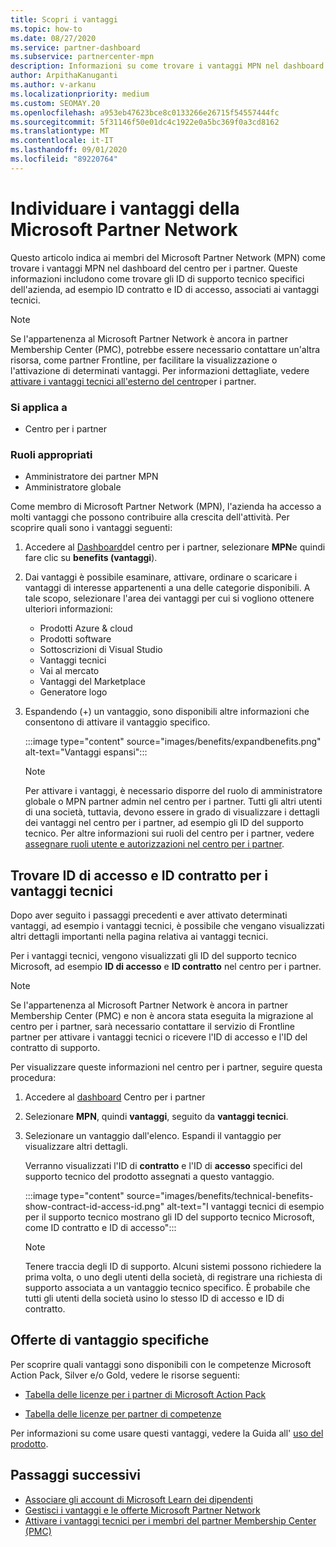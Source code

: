 ```yaml
---
title: Scopri i vantaggi
ms.topic: how-to
ms.date: 08/27/2020
ms.service: partner-dashboard
ms.subservice: partnercenter-mpn
description: Informazioni su come trovare i vantaggi MPN nel dashboard del centro per i partner.
author: ArpithaKanuganti
ms.author: v-arkanu
ms.localizationpriority: medium
ms.custom: SEOMAY.20
ms.openlocfilehash: a953eb47623bce8c0133266e26715f54557444fc
ms.sourcegitcommit: 5f31146f50e01dc4c1922e0a5bc369f0a3cd8162
ms.translationtype: MT
ms.contentlocale: it-IT
ms.lasthandoff: 09/01/2020
ms.locfileid: "89220764"
---
```

# <a name="locate-your-microsoft-partner-network-benefits"></a>Individuare i vantaggi della Microsoft Partner Network 

Questo articolo indica ai membri del Microsoft Partner Network (MPN) come trovare i vantaggi MPN nel dashboard del centro per i partner. Queste informazioni includono come trovare gli ID di supporto tecnico specifici dell'azienda, ad esempio ID contratto e ID di accesso, associati ai vantaggi tecnici.

>[!NOTE]
> Se l'appartenenza al Microsoft Partner Network è ancora in partner Membership Center (PMC), potrebbe essere necessario contattare un'altra risorsa, come partner Frontline, per facilitare la visualizzazione o l'attivazione di determinati vantaggi. Per informazioni dettagliate, vedere [attivare i vantaggi tecnici all'esterno del centro](partner-membership-center-tech-benefits-activate.md)per i partner.

### <a name="applies-to"></a>Si applica a

- Centro per i partner

### <a name="appropriate-roles"></a>Ruoli appropriati

- Amministratore dei partner MPN
- Amministratore globale

Come membro di Microsoft Partner Network (MPN), l'azienda ha accesso a molti vantaggi che possono contribuire alla crescita dell'attività. Per scoprire quali sono i vantaggi seguenti:

1. Accedere al [Dashboard](https://partner.microsoft.com/dashboard/home)del centro per i partner, selezionare **MPN**e quindi fare clic su **benefits (vantaggi**).

2. Dai vantaggi è possibile esaminare, attivare, ordinare o scaricare i vantaggi di interesse appartenenti a una delle categorie disponibili. A tale scopo, selezionare l'area dei vantaggi per cui si vogliono ottenere ulteriori informazioni:

   - Prodotti Azure & cloud
   - Prodotti software
   - Sottoscrizioni di Visual Studio
   - Vantaggi tecnici
   - Vai al mercato
   - Vantaggi del Marketplace
   - Generatore logo

3. Espandendo (+) un vantaggio, sono disponibili altre informazioni che consentono di attivare il vantaggio specifico.

   :::image type="content" source="images/benefits/expandbenefits.png" alt-text="Vantaggi espansi":::

   > [!NOTE]
   > Per attivare i vantaggi, è necessario disporre del ruolo di amministratore globale o MPN partner admin nel centro per i partner. Tutti gli altri utenti di una società, tuttavia, devono essere in grado di visualizzare i dettagli dei vantaggi nel centro per i partner, ad esempio gli ID del supporto tecnico. Per altre informazioni sui ruoli del centro per i partner, vedere [assegnare ruoli utente e autorizzazioni nel centro per i partner](permissions-overview.md).

## <a name="find-access-id-and-contract-id-for-technical-benefits"></a>Trovare ID di accesso e ID contratto per i vantaggi tecnici

Dopo aver seguito i passaggi precedenti e aver attivato determinati vantaggi, ad esempio i vantaggi tecnici, è possibile che vengano visualizzati altri dettagli importanti nella pagina relativa ai vantaggi tecnici.

Per i vantaggi tecnici, vengono visualizzati gli ID del supporto tecnico Microsoft, ad esempio **ID di accesso** e **ID contratto** nel centro per i partner.

>[!NOTE]
> Se l'appartenenza al Microsoft Partner Network è ancora in partner Membership Center (PMC) e non è ancora stata eseguita la migrazione al centro per i partner, sarà necessario contattare il servizio di Frontline partner per attivare i vantaggi tecnici o ricevere l'ID di accesso e l'ID del contratto di supporto.

 Per visualizzare queste informazioni nel centro per i partner, seguire questa procedura:

1. Accedere al [dashboard](https://partner.microsoft.com/dashboard/home) Centro per i partner

2. Selezionare **MPN**, quindi **vantaggi**, seguito da **vantaggi tecnici**.

3. Selezionare un vantaggio dall'elenco. Espandi il vantaggio per visualizzare altri dettagli. 

   Verranno visualizzati l'ID di **contratto** e l'ID di **accesso** specifici del supporto tecnico del prodotto assegnati a questo vantaggio.  

   :::image type="content" source="images/benefits/technical-benefits-show-contract-id-access-id.png" alt-text="I vantaggi tecnici di esempio per il supporto tecnico mostrano gli ID del supporto tecnico Microsoft, come ID contratto e ID di accesso":::

   > [!NOTE]
   > Tenere traccia degli ID di supporto. Alcuni sistemi possono richiedere la prima volta, o uno degli utenti della società, di registrare una richiesta di supporto associata a un vantaggio tecnico specifico. È probabile che tutti gli utenti della società usino lo stesso ID di accesso e ID di contratto.

## <a name="specific-benefit-offers"></a>Offerte di vantaggio specifiche

Per scoprire quali vantaggi sono disponibili con le competenze Microsoft Action Pack, Silver e/o Gold, vedere le risorse seguenti:

- [Tabella delle licenze per i partner di Microsoft Action Pack](https://assetsprod.microsoft.com/mpn/MPN-MAPS-Software-IUR-License-Table.xlsx)

- [Tabella delle licenze per partner di competenze](https://assetsprod.microsoft.com/mpn-maps-software-iur-competency-license-table.docx)

Per informazioni su come usare questi vantaggi, vedere la Guida all' [uso del prodotto](https://assets.microsoft.com/MPN-MAPS-Product-Usage-Guide.pdf).

## <a name="next-steps"></a>Passaggi successivi

- [Associare gli account di Microsoft Learn dei dipendenti](ms-learn-associate.md)
- [Gestisci i vantaggi e le offerte Microsoft Partner Network](manage-your-partner-network-benefits.md)
- [Attivare i vantaggi tecnici per i membri del partner Membership Center (PMC)](partner-membership-center-tech-benefits-activate.md)